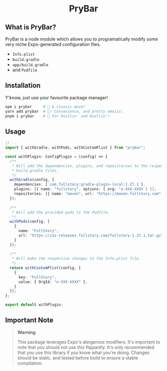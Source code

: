 <h1 align="center">PryBar</h1>

## What is PryBar?
PryBar is a node module which allows you to programatically modify *some* very niche Expo-generated configuration files.
- `Info.plist`
- `build.gradle`
- `app/build.gradle`
- and `Podfile`

## Installation

Y'know, just use your favourite package manager!

```bash
npm i prybar     # 🎩 A classic move!
yarn add prybar  # 🎉! Convenience, and pretty emojis!
pnpm i prybar    # 😤 For hustlin' and bustlin'!
```

## Usage

```ts
// ...
import { withGradle, withPods, withCustomPlist } from "prybar";

const withPlugin: ConfigPlugin = (config) => {
  /**
   * Will add the dependencies, plugins, and repositories to the respective
   * build.gradle files.
   */
  withGradle(config, {
    dependencies: [`com.fullstory:gradle-plugin-local:1.27.1`],
    plugins: [{ name: "fullstory", options: { org: "o-XXX-XXXX } }],
    repositories: [{ name: "maven", url: "https://maven.fullstory.com" }],
  });
  
  /**
   * Will add the provided pods to the Podfile.
   */
  withPods(config, [
    {
      name: "FullStory",
      url: "https://ios-releases.fullstory.com/fullstory-1.27.1.tar.gz",
    }
  ]);
  
  /**
   * Will make the respective changes to the Info.plist file.
   */
  return withCustomPlist(config, [
    {
      key: "FullStory",
      value: { OrgId: "o-XXX-XXXX" },
    }
  ]);
};

export default withPlugin;
```

## Important Note

> **Warning**
> 
> This package leverages Expo's *dangerous* modifiers.
> It's important to note that you should not use this flippantly. It's only recommended that you use this library if you know what you're doing. Changes should be static, and tested before build to ensure a stable compilation. 
